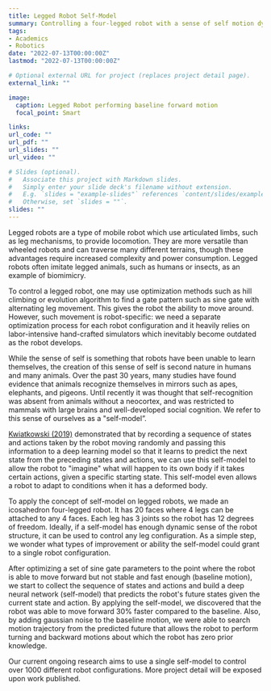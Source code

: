 ```yaml
---
title: Legged Robot Self-Model
summary: Controlling a four-legged robot with a sense of self motion dynamics performing locomotive tasks
tags:
- Academics
- Robotics
date: "2022-07-13T00:00:00Z"
lastmod: "2022-07-13T00:00:00Z"

# Optional external URL for project (replaces project detail page).
external_link: ""

image:
  caption: Legged Robot performing baseline forward motion
  focal_point: Smart

links:
url_code: ""
url_pdf: ""
url_slides: ""
url_video: ""

# Slides (optional).
#   Associate this project with Markdown slides.
#   Simply enter your slide deck's filename without extension.
#   E.g. `slides = "example-slides"` references `content/slides/example-slides.md`.
#   Otherwise, set `slides = ""`.
slides: ""
---
```


Legged robots are a type of mobile robot which use articulated limbs, such as leg mechanisms, to provide locomotion. They are more versatile than wheeled robots and can traverse many different terrains, though these advantages require increased complexity and power consumption. Legged robots often imitate legged animals, such as humans or insects, as an example of biomimicry.

To control a legged robot, one may use optimization methods such as hill climbing or evolution algorithm to find a gate pattern such as sine gate with alternating leg movement. This gives the robot the ability to move around. However, such movement is robot-specific: we need a separate optimization process for each robot configuration and it heavily relies on labor-intensive hand-crafted simulators which inevitably become outdated as the robot develops. 

While the sense of self is something that robots have been unable to learn themselves, the creation of this sense of self is second nature in humans and many animals. Over the past 30 years, many studies have found evidence that animals recognize themselves in mirrors such as apes, elephants, and pigeons. Until recently it was thought that self-recognition was absent from animals without a neocortex, and was restricted to mammals with large brains and well-developed social cognition. We refer to this sense of ourselves as a "self-model”. 

[Kwiatkowski (2019)](https://www.creativemachineslab.com/deep-self-modeling.html) demonstrated that by recording a sequence of states and actions taken by the robot moving randomly and passing this information to a deep learning model so that it learns to predict the next state from the preceding states and actions, we can use this self-model to allow the robot to "imagine" what will happen to its own body if it takes certain actions, given a specific starting state. This self-model even allows a robot to adapt to conditions when it has a deformed body.

To apply the concept of self-model on legged robots, we made an icosahedron four-legged robot. It has 20 faces where 4 legs can be attached to any 4 faces. Each leg has 3 joints so the robot has 12 degrees of freedom. Ideally, if a self-model has enough dynamic sense of the robot structure, it can be used to control any leg configuration. As a simple step, we wonder what types of improvement or ability the self-model could grant to a single robot configuration.

After optimizing a set of sine gate parameters to the point where the robot is able to move forward but not stable and fast enough (baseline motion), we start to collect the sequence of states and actions and build a deep neural network (self-model) that predicts the robot's future states given the current state and action. By applying the self-model, we discovered that the robot was able to move forward 30% faster compared to the baseline. Also, by adding gaussian noise to the baseline motion, we were able to search motion trajectory from the predicted future that allows the robot to perform turning and backward motions about which the robot has zero prior knowledge.

Our current ongoing research aims to use a single self-model to control over 1000 different robot configurations. More project detail will be exposed upon work published.
